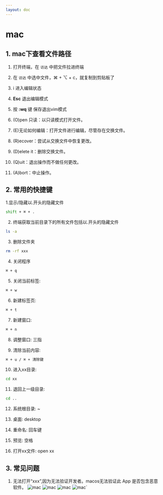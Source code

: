 ```yaml
---
layout: doc
---
```


# mac

## 1. mac下查看文件路径

  1. 打开终端，在 `访达` 中把文件拉进终端

  2. 在 `访达` 中选中文件，⌘ + ⌥ + c，就复制到剪贴板了
  
  3. i 进入编辑状态 

  4. **Esc** 退出编辑模式

  5. 按 **:wq** 键 保存退出vim模式

  6. (O)pen 只读：以只读模式打开文件。
  
  7. (E)无论如何编辑：打开文件进行编辑，尽管存在交换文件。
  
  8. (R)ecover：尝试从交换文件中恢复更改。
  
  9. (D)elete it：删除交换文件。
  
  10. (Q)uit：退出操作而不做任何更改。

  12. (A)bort：中止操作。

## 2. 常用的快捷键

  1.显示/隐藏以.开头的隐藏文件

  ```sh
  shift + ⌘ + .
  ```

  2. 终端获取当前目录下的所有文件包括以.开头的隐藏文件

  ```sh
  ls -a
  ```

  3. 删除文件夹
  ```sh
  rm -rf xxx
  ```

  4. 关闭程序
  ```sh
  ⌘ + q
  ```

  5. 关闭当前标签:
  ```sh
  ⌘ + w
  ```

  6. 新建标签页: 
  ```sh
  ⌘ + t
  ```

  7. 新建窗口: 
  ```sh
  ⌘ + n
  ```

  8. 调整窗口: 三指

  9. 清除当前内容: 
  ```sh
  ⌘ + u / ⌘ + 清除键
  ```

  10. 进入xx目录: 
  ```sh
  cd xx
  ```
  
  11. 退回上一级目录: 
  ```sh
  cd ..
  ```

  12. 系统根目录: ~

  13. 桌面: desktop

  14. 重命名: 回车键

  15. 预览: 空格

  16. 打开xx文件: open xx

## 3. 常见问题

  1. 无法打开“xxx”,因为无法验证开发者。macos无法验证此 App 是否包含恶意软件。
  ![mac](/mac_01.png)
  ![mac](/mac_02.png)
  ![mac](/mac_03.png)
  ![mac](/mac_04.png)`



